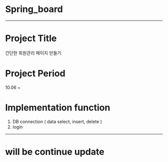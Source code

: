 # Spring_board
------------------------------------------
# Project Title
간단한 회원관리 페이지 만들기

# Project Period
10.06 ~

# Implementation function
1. DB connection ( data select, insert, delete )
2. login
---------------------------------
# will be continue update
